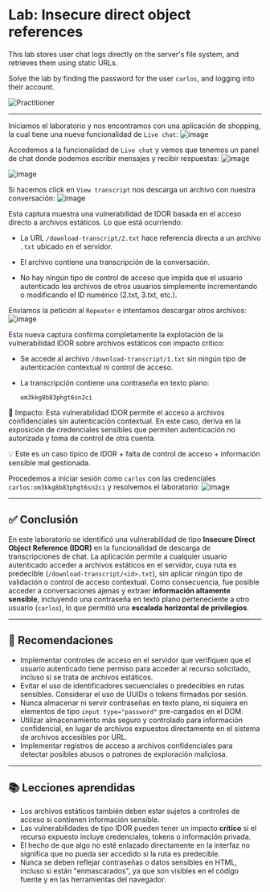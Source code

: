 # Lab: Insecure direct object references

This lab stores user chat logs directly on the server's file system, and retrieves them using static URLs.

Solve the lab by finding the password for the user `carlos`, and logging into their account.

![Practitioner](https://img.shields.io/badge/level-Apprentice-green) 

---

Iniciamos el laboratorio y nos encontramos con una aplicación de shopping, la cual tiene una nueva funcionalidad de `Live chat`:
![image](https://github.com/user-attachments/assets/67d91861-c104-46b1-8752-2795b9b44b34)

Accedemos a la funcionalidad de `Live chat` y vemos que tenemos un panel de chat donde podemos escribir mensajes y recibir respuestas:
![image](https://github.com/user-attachments/assets/4c7d7433-d0e8-45c6-bf4b-2e2530d29f9c)

![image](https://github.com/user-attachments/assets/c71181b6-446a-4c67-8f9f-9bad4acfb8af)

Si hacemos click en `View transcript` nos descarga un archivo con nuestra conversación:
![image](https://github.com/user-attachments/assets/e37b4ada-c794-4da3-b588-290eaf01271b)

Esta captura muestra una vulnerabilidad de IDOR basada en el acceso directo a archivos estáticos. Lo que está ocurriendo:

- La URL `/download-transcript/2.txt` hace referencia directa a un archivo `.txt` ubicado en el servidor.

- El archivo contiene una transcripción de la conversación.

- No hay ningún tipo de control de acceso que impida que el usuario autenticado lea archivos de otros usuarios simplemente incrementando o modificando el ID numérico (2.txt, 3.txt, etc.).

Enviamos la petición al `Repeater` e intentamos descargar otros archivos:
![image](https://github.com/user-attachments/assets/f42ab105-4f5e-4ee2-a8b8-140e022c4132)

Esta nueva captura confirma completamente la explotación de la vulnerabilidad IDOR sobre archivos estáticos con impacto crítico:

- Se accede al archivo `/download-transcript/1.txt` sin ningún tipo de autenticación contextual ni control de acceso.

- La transcripción contiene una contraseña en texto plano:
  ```text
  om3kkg8b83phgt6sn2ci
  ```

🔴 Impacto:
Esta vulnerabilidad IDOR permite el acceso a archivos confidenciales sin autenticación contextual. En este caso, deriva en la exposición de credenciales sensibles que permiten autenticación no autorizada y toma de control de otra cuenta.

💡 Este es un caso típico de IDOR + falta de control de acceso + información sensible mal gestionada.

Procedemos a iniciar sesión como `carlos` con las credenciales `carlos:om3kkg8b83phgt6sn2ci` y resolvemos el laboratorio:
![image](https://github.com/user-attachments/assets/7301b27d-9454-4f3b-a66e-be13f053e1a7)


---

## ✅ Conclusión

En este laboratorio se identificó una vulnerabilidad de tipo **Insecure Direct Object Reference (IDOR)** en la funcionalidad de descarga de transcripciones de chat. La aplicación permite a cualquier usuario autenticado acceder a archivos estáticos en el servidor, cuya ruta es predecible (`/download-transcript/<id>.txt`), sin aplicar ningún tipo de validación o control de acceso contextual. Como consecuencia, fue posible acceder a conversaciones ajenas y extraer **información altamente sensible**, incluyendo una contraseña en texto plano perteneciente a otro usuario (`carlos`), lo que permitió una **escalada horizontal de privilegios**.

---

## 🔐 Recomendaciones

- Implementar controles de acceso en el servidor que verifiquen que el usuario autenticado tiene permiso para acceder al recurso solicitado, incluso si se trata de archivos estáticos.
- Evitar el uso de identificadores secuenciales o predecibles en rutas sensibles. Considerar el uso de UUIDs o tokens firmados por sesión.
- Nunca almacenar ni servir contraseñas en texto plano, ni siquiera en elementos de tipo `input type="password"` pre-cargados en el DOM.
- Utilizar almacenamiento más seguro y controlado para información confidencial, en lugar de archivos expuestos directamente en el sistema de archivos accesibles por URL.
- Implementar registros de acceso a archivos confidenciales para detectar posibles abusos o patrones de exploración maliciosa.

---

## 📚 Lecciones aprendidas

- Los archivos estáticos también deben estar sujetos a controles de acceso si contienen información sensible.
- Las vulnerabilidades de tipo IDOR pueden tener un impacto **crítico** si el recurso expuesto incluye credenciales, tokens o información privada.
- El hecho de que algo no esté enlazado directamente en la interfaz no significa que no pueda ser accedido si la ruta es predecible.
- Nunca se deben reflejar contraseñas o datos sensibles en HTML, incluso si están "enmascarados", ya que son visibles en el código fuente y en las herramientas del navegador.

